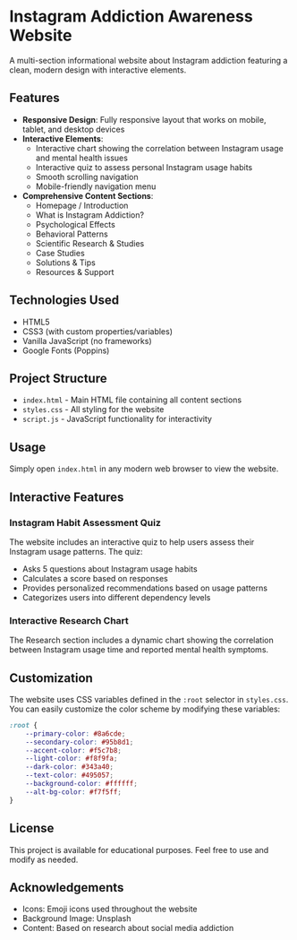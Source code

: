 # Instagram Addiction Awareness Website

A multi-section informational website about Instagram addiction featuring a clean, modern design with interactive elements.

## Features

- **Responsive Design**: Fully responsive layout that works on mobile, tablet, and desktop devices
- **Interactive Elements**: 
  - Interactive chart showing the correlation between Instagram usage and mental health issues
  - Interactive quiz to assess personal Instagram usage habits
  - Smooth scrolling navigation
  - Mobile-friendly navigation menu
- **Comprehensive Content Sections**:
  - Homepage / Introduction
  - What is Instagram Addiction?
  - Psychological Effects
  - Behavioral Patterns
  - Scientific Research & Studies
  - Case Studies
  - Solutions & Tips
  - Resources & Support

## Technologies Used

- HTML5
- CSS3 (with custom properties/variables)
- Vanilla JavaScript (no frameworks)
- Google Fonts (Poppins)

## Project Structure

- `index.html` - Main HTML file containing all content sections
- `styles.css` - All styling for the website
- `script.js` - JavaScript functionality for interactivity

## Usage

Simply open `index.html` in any modern web browser to view the website.

## Interactive Features

### Instagram Habit Assessment Quiz

The website includes an interactive quiz to help users assess their Instagram usage patterns. The quiz:
- Asks 5 questions about Instagram usage habits
- Calculates a score based on responses
- Provides personalized recommendations based on usage patterns
- Categorizes users into different dependency levels

### Interactive Research Chart

The Research section includes a dynamic chart showing the correlation between Instagram usage time and reported mental health symptoms.

## Customization

The website uses CSS variables defined in the `:root` selector in `styles.css`. You can easily customize the color scheme by modifying these variables:

```css
:root {
    --primary-color: #8a6cde;
    --secondary-color: #95b8d1;
    --accent-color: #f5c7b8;
    --light-color: #f8f9fa;
    --dark-color: #343a40;
    --text-color: #495057;
    --background-color: #ffffff;
    --alt-bg-color: #f7f5ff;
}
```

## License

This project is available for educational purposes. Feel free to use and modify as needed.

## Acknowledgements

- Icons: Emoji icons used throughout the website
- Background Image: Unsplash
- Content: Based on research about social media addiction 